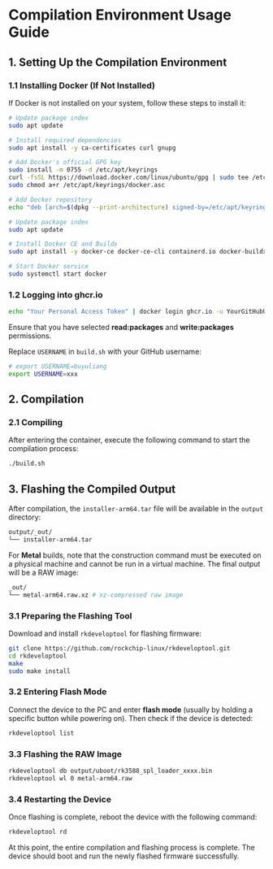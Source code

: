 # Compilation Environment Usage Guide

## 1. Setting Up the Compilation Environment

### 1.1 Installing Docker (If Not Installed)

If Docker is not installed on your system, follow these steps to install it:

```bash
# Update package index
sudo apt update

# Install required dependencies
sudo apt install -y ca-certificates curl gnupg

# Add Docker's official GPG key
sudo install -m 0755 -d /etc/apt/keyrings
curl -fsSL https://download.docker.com/linux/ubuntu/gpg | sudo tee /etc/apt/keyrings/docker.asc > /dev/null
sudo chmod a+r /etc/apt/keyrings/docker.asc

# Add Docker repository
echo "deb [arch=$(dpkg --print-architecture) signed-by=/etc/apt/keyrings/docker.asc] https://download.docker.com/linux/ubuntu $(lsb_release -cs) stable" | sudo tee /etc/apt/sources.list.d/docker.list > /dev/null

# Update package index
sudo apt update

# Install Docker CE and Buildx
sudo apt install -y docker-ce docker-ce-cli containerd.io docker-buildx-plugin

# Start Docker service
sudo systemctl start docker
```

### 1.2 Logging into ghcr.io

```bash
echo "Your Personal Access Token" | docker login ghcr.io -u YourGitHubUsername --password-stdin
```

Ensure that you have selected **read:packages** and **write:packages** permissions.

Replace `USERNAME` in `build.sh` with your GitHub username:

```bash
# export USERNAME=buyuliang
export USERNAME=xxx
```

## 2. Compilation

### 2.1 Compiling

After entering the container, execute the following command to start the compilation process:

```bash
./build.sh
```

## 3. Flashing the Compiled Output

After compilation, the `installer-arm64.tar` file will be available in the `output` directory:

```bash
output/_out/
└── installer-arm64.tar
```

For **Metal** builds, note that the construction command must be executed on a physical machine and cannot be run in a virtual machine. The final output will be a RAW image:

```bash
_out/
└── metal-arm64.raw.xz # xz-compressed raw image
```

### 3.1 Preparing the Flashing Tool

Download and install `rkdeveloptool` for flashing firmware:

```bash
git clone https://github.com/rockchip-linux/rkdeveloptool.git
cd rkdeveloptool
make
sudo make install
```

### 3.2 Entering Flash Mode

Connect the device to the PC and enter **flash mode** (usually by holding a specific button while powering on). Then check if the device is detected:

```bash
rkdeveloptool list
```

### 3.3 Flashing the RAW Image

```bash
rkdeveloptool db output/uboot/rk3588_spl_loader_xxxx.bin
rkdeveloptool wl 0 metal-arm64.raw
```

### 3.4 Restarting the Device

Once flashing is complete, reboot the device with the following command:

```bash
rkdeveloptool rd
```

At this point, the entire compilation and flashing process is complete. The device should boot and run the newly flashed firmware successfully.
